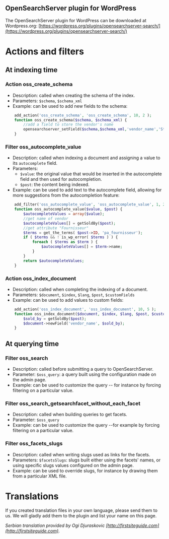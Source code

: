 ## OpenSearchServer plugin for WordPress

The OpenSearchServer plugin for WordPress can be downloaded at Wordpress.org: [https://wordpress.org/plugins/opensearchserver-search/](https://wordpress.org/plugins/opensearchserver-search/)

# Actions and filters

## At indexing time

### Action **oss_create_schema**

* Description: called when creating the schema of the index.
* Parameters: `$schema`, `$schema_xml`
* Example: can be used to add new fields to the schema:
    
```php
    add_action('oss_create_schema', 'oss_create_schema', 10, 2 );
    function oss_create_schema($schema, $schema_xml) {
        //add a field to store the vendor's name
        opensearchserver_setField($schema,$schema_xml,'vendor_name','StandardAnalyzer','yes','yes','no','no','no');
    }   
```

### Filter **oss_autocomplete_value**

* Description: called when indexing a document and assigning a value to its `autocomplete` field.
* Parameters: 
    * `$value`: the original value that would be inserted in the autocomplete field and then used for autocompletion.
    * `$post`: the content being indexed.
* Example: can be used to add text to the autocomplete field, allowing for more suggestions from the autocompletion feature:
    
```php
    add_filter('oss_autocomplete_value', 'oss_autocomplete_value', 1, 2);
    function oss_autocomplete_value($value, $post) {
        $autocompleteValues = array($value);  
        //get name of vendor
        $autocompleteValues[] = getSoldBy($post);
        //get attribute "Fournisseur"
        $terms = get_the_terms( $post->ID, 'pa_fournisseur');
        if ( $terms && ! is_wp_error( $terms ) ) {
            foreach ( $terms as $term ) {
                $autocompleteValues[] = $term->name;
            }
        }
        return $autocompleteValues;
    }
```

### Action **oss_index_document**

* Description: called when completing the indexing of a document.
* Parameters: `$document`, `$index`, `$lang`, `$post`, `$customFields`
* Example: can be used to add values to custom fields:
    
```php
    add_action('oss_index_document', 'oss_index_document', 10, 5 );
    function oss_index_document($document, $index, $lang, $post, $customFields) {
        $sold_by = getSoldBy($post);
        $document->newField('vendor_name', $sold_by);
    }   
```

## At querying time

### Filter **oss_search** 

* Description: called before submitting a query to OpenSearchServer.
* Parameter: `$oss_query`: a query built using the configuration made on the admin page.
* Example: can be used to customize the query -- for instance by forcing filtering on a particular value.

### Filter **oss_search_getsearchfacet_without_each_facet**

* Description: called when building queries to get facets.
* Parameter: `$oss_query`
* Example: can be used to customize the query --for example by forcing filtering on a particular value.

### Filter **oss_facets_slugs**

* Description: called when writing slugs used as links for the facets.
* Parameters: `$facetsSlugs`: slugs built either using the facets' names, or using specific slugs values configured on the admin page.
* Example: can be used to override slugs, for instance by drawing them from a particular XML file.

# Translations

If you created translation files in your own language, please send them to us. We will gladly add them to the plugin and list your name on this page.

_Serbian translation provided by Ogi Djuraskovic [http://firstsiteguide.com](http://firstsiteguide.com)_.

